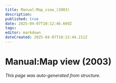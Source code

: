 ```yaml
---
title: Manual:Map_view_(2003)
description: 
published: true
date: 2025-04-07T10:12:46.669Z
tags: 
editor: markdown
dateCreated: 2025-04-07T10:12:44.211Z
---
```


# Manual:Map view (2003)

*This page was auto-generated from structure.*